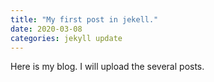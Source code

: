 ```yaml
---
title: "My first post in jekell."
date: 2020-03-08
categories: jekyll update
---
```


Here is my blog.
I will upload the several posts.
